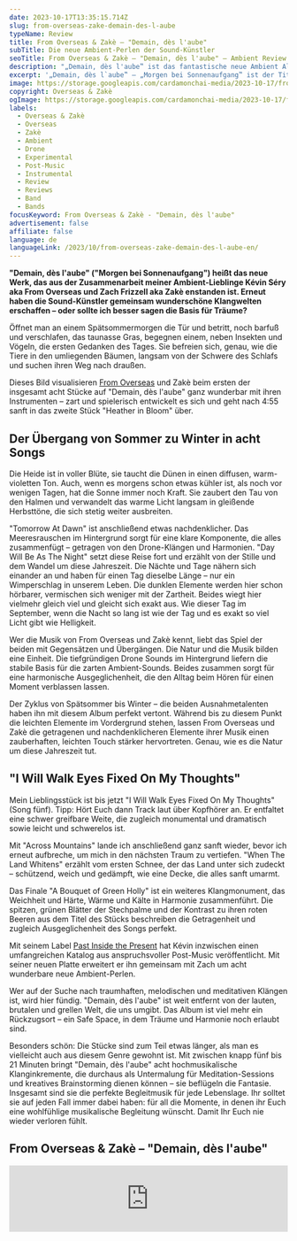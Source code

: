 ```yaml
---
date: 2023-10-17T13:35:15.714Z
slug: from-overseas-zake-demain-des-l-aube
typeName: Review
title: From Overseas & Zakè – "Demain, dès l'aube"
subTitle: Die neue Ambient-Perlen der Sound-Künstler
seoTitle: From Overseas & Zakè – "Demain, dès l'aube" – Ambient Review
description: "„Demain, dès l'aube‟ ist das fantastische neue Ambient Album von From Overseas und Zakè. Erfahrt jetzt alles über die Platte und hört direkt hier rein!"
excerpt: '„Demain, dès l`aube‟ – „Morgen bei Sonnenaufgang‟ ist der Titel des neuen Albums von Kévin Séry aka From Overseas und Zach Frizzell aka Zakè. Dahinter verbirgt sich die großartige Ambient-Vertonung des natürlichen Wandels von Sommer bis Winter. Mein Tipp: Ihr solltet diese acht Songs immer griffbereit haben.'
image: https://storage.googleapis.com/cardamonchai-media/2023-10-17/from-overseas-zake-demain-des-l-aube-jpeg-imagine-181818_534943_1024_768/640.webp
copyright: Overseas & Zakè
ogImage: https://storage.googleapis.com/cardamonchai-media/2023-10-17/from-overseas-zake-demain-des-l-aube-og-2-jpeg-imagine-181818_403934_1200_630/640.webp
labels:
  - Overseas & Zakè
  - Overseas
  - Zakè
  - Ambient
  - Drone
  - Experimental
  - Post-Music
  - Instrumental
  - Review
  - Reviews
  - Band
  - Bands
focusKeyword: From Overseas & Zakè - "Demain, dès l'aube"
advertisement: false
affiliate: false
language: de
languageLink: /2023/10/from-overseas-zake-demain-des-l-aube-en/
---
```


**"Demain, dès l'aube" ("Morgen bei Sonnenaufgang") heißt das neue Werk, das aus der Zusammenarbeit meiner Ambient-Lieblinge Kévin Séry aka From Overseas und Zach Frizzell aka Zakè enstanden ist. Erneut haben die Sound-Künstler gemeinsam wunderschöne Klangwelten erschaffen – oder sollte ich besser sagen die Basis für Träume?**

Öffnet man an einem Spätsommermorgen die Tür und betritt, noch barfuß und verschlafen, das taunasse Gras, begegnen einem, neben Insekten und Vögeln, die ersten Gedanken des Tages. Sie befreien sich, genau, wie die Tiere in den umliegenden Bäumen, langsam von der Schwere des Schlafs und suchen ihren Weg nach draußen.

Dieses Bild visualisieren [From Overseas](/2020/04/from-overseas-interview/) und Zakè beim ersten der insgesamt acht Stücke auf "Demain, dès l'aube" ganz wunderbar mit ihren Instrumenten – zart und spielerisch entwickelt es sich und geht nach 4:55 sanft in das zweite Stück "Heather in Bloom" über.

## Der Übergang von Sommer zu Winter in acht Songs

Die Heide ist in voller Blüte, sie taucht die Dünen in einen diffusen, warm-violetten Ton. Auch, wenn es morgens schon etwas kühler ist, als noch vor wenigen Tagen, hat die Sonne immer noch Kraft. Sie zaubert den Tau von den Halmen und verwandelt das warme Licht langsam in gleißende Herbsttöne, die sich stetig weiter ausbreiten.

"Tomorrow At Dawn" ist anschließend etwas nachdenklicher. Das Meeresrauschen im Hintergrund sorgt für eine klare Komponente, die alles zusammenfügt – getragen von den Drone-Klängen und Harmonien. "Day Will Be As The Night" setzt diese Reise fort und erzählt von der Stille und dem Wandel um diese Jahreszeit. Die Nächte und Tage nähern sich einander an und haben für einen Tag dieselbe Länge – nur ein Wimperschlag in unserem Leben. Die dunklen Elemente werden hier schon hörbarer, vermischen sich weniger mit der Zartheit. Beides wiegt hier vielmehr gleich viel und gleicht sich exakt aus. Wie dieser Tag im September, wenn die Nacht so lang ist wie der Tag und es exakt so viel Licht gibt wie Helligkeit.

Wer die Musik von From Overseas und Zakè kennt, liebt das Spiel der beiden mit Gegensätzen und Übergängen. Die Natur und die Musik bilden eine Einheit. Die tiefgründigen Drone Sounds im Hintergrund liefern die stabile Basis für die zarten Ambient-Sounds. Beides zusammen sorgt für eine harmonische Ausgeglichenheit, die den Alltag beim Hören für einen Moment verblassen lassen.

Der Zyklus von Spätsommer bis Winter – die beiden Ausnahmetalenten haben ihn mit diesem Album perfekt vertont. Während bis zu diesem Punkt die leichten Elemente im Vordergrund stehen, lassen From Overseas und Zakè die getragenen und nachdenklicheren Elemente ihrer Musik einen zauberhaften, leichten Touch stärker hervortreten. Genau, wie es die Natur um diese Jahreszeit tut.

## "I Will Walk Eyes Fixed On My Thoughts"

Mein Lieblingsstück ist bis jetzt "I Will Walk Eyes Fixed On My Thoughts" (Song fünf). Tipp: Hört Euch dann Track laut über Kopfhörer an. Er entfaltet eine schwer greifbare Weite, die zugleich monumental und dramatisch sowie leicht und schwerelos ist.

Mit "Across Mountains" lande ich anschließend ganz sanft wieder, bevor ich erneut aufbreche, um mich in den nächsten Traum zu vertiefen. "When The Land Whitens" erzählt vom ersten Schnee, der das Land unter sich zudeckt – schützend, weich und gedämpft, wie eine Decke, die alles sanft umarmt.

Das Finale "A Bouquet of Green Holly" ist ein weiteres Klangmonument, das Weichheit und Härte, Wärme und Kälte in Harmonie zusammenführt. Die spitzen, grünen Blätter der Stechpalme und der Kontrast zu ihren roten Beeren aus dem Titel des Stücks beschreiben die Getragenheit und zugleich Ausgeglichenheit des Songs perfekt.

Mit seinem Label [Past Inside the Present](/tag/past-inside-the-present) hat Kévin inzwischen einen umfangreichen Katalog aus anspruchsvoller Post-Music veröffentlicht. Mit seiner neuen Platte erweitert er ihn gemeinsam mit Zach um acht wunderbare neue Ambient-Perlen.

Wer auf der Suche nach traumhaften, melodischen und meditativen Klängen ist, wird hier fündig. "Demain, dès l'aube" ist weit entfernt von der lauten, brutalen und grellen Welt, die uns umgibt. Das Album ist viel mehr ein Rückzugsort – ein Safe Space, in dem Träume und Harmonie noch erlaubt sind.

Besonders schön: Die Stücke sind zum Teil etwas länger, als man es vielleicht auch aus diesem Genre gewohnt ist. Mit zwischen knapp fünf bis 21 Minuten bringt "Demain, dès l'aube" acht hochmusikalische Klanginkremente, die durchaus als Untermalung für Meditation-Sessions und kreatives Brainstorming dienen können – sie beflügeln die Fantasie. Insgesamt sind sie die perfekte Begleitmusik für jede Lebenslage. Ihr solltet sie auf jeden Fall immer dabei haben: für all die Momente, in denen ihr Euch eine wohlfühlige musikalische Begleitung wünscht. Damit Ihr Euch nie wieder verloren fühlt.

## From Overseas & Zakè – "Demain, dès l'aube"

<iframe
  style="border: 0; width: 100%; height: 120px;"
  src="https://bandcamp.com/EmbeddedPlayer/album=3264157945/size=large/bgcol=ffffff/linkcol=5c9b72/tracklist=false/artwork=small/transparent=true/"
  seamless
>
  <a href="https://pitp.bandcamp.com/album/demain-d-s-l-aube">
    Demain, dès l’aube by From Overseas &amp; zakè
  </a>
</iframe>
